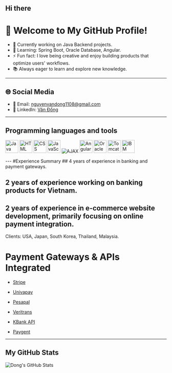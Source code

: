 ## Hi there

# 👋 Welcome to My GitHub Profile!
- 🔭 Currently working on Java Backend projects.
- 🌱 Learning: Spring Boot, Oracle Database, Angular.
- ⚡ Fun fact: I love being creative and enjoy building products that optimize users' workflows.
- 📚 Always eager to learn and explore new knowledge.

---
## 🌐 Social Media
- 📧 Email: [nguyenvandong1108@gmail.com](mailto:nguyenvandong1108@gmail.com)
- 💼 LinkedIn: [Văn Đồng](https://www.linkedin.com/in/văn-đồng-682709119)
  
---
## Programming languages and tools

<p>
  <!-- Java -->
  <img src="https://cdn.jsdelivr.net/gh/devicons/devicon/icons/java/java-original.svg" alt="Java" width="40" height="40"/>
  <!-- HTML -->
  <img src="https://cdn.jsdelivr.net/gh/devicons/devicon/icons/html5/html5-original.svg" alt="HTML" width="40" height="40"/>
  <!-- CSS -->
  <img src="https://cdn.jsdelivr.net/gh/devicons/devicon/icons/css3/css3-original.svg" alt="CSS" width="40" height="40"/>
  <!-- JavaScript -->
  <img src="https://cdn.jsdelivr.net/gh/devicons/devicon/icons/javascript/javascript-original.svg" alt="JavaScript" width="40" height="40"/>
  <!-- AJAX -->
  <img src="https://img.shields.io/badge/AJAX-Active-blue" alt="AJAX" />
  <!-- Angular -->
  <img src="https://cdn.jsdelivr.net/gh/devicons/devicon/icons/angularjs/angularjs-original.svg" alt="Angular" width="40" height="40"/>
  <!-- Oracle -->
  <img src="https://cdn.jsdelivr.net/gh/devicons/devicon/icons/oracle/oracle-original.svg" alt="Oracle" width="40" height="40"/>
  <!-- Tomcat -->
  <img src="https://img.icons8.com/color/48/000000/tomcat.png" alt="Tomcat" width="40" height="40"/>
  <!-- IBM WebSphere -->
  <img src="https://img.icons8.com/color/48/000000/ibm.png" alt="IBM WebSphere" width="40" height="40"/>
</p>
---
#Experience Summary
## 4 years of experience in banking and payment gateways.

## 2 years of experience working on banking products for Vietnam.

## 2 years of experience in e-commerce website development, primarily focusing on online payment integration.

Clients: USA, Japan, South Korea, Thailand, Malaysia.

# Payment Gateways & APIs Integrated

- [Stripe](https://stripe.com/)
    
- [Univapay](https://univapay.com/)

- [Pesapal](https://www.pesapal.com)

- [Veritrans](https://www.veritrans.co.jp)

- [KBank API](https://apiportal.kasikornbank.com)

- [Paygent](https://www.paygent.co.jp/)





---
## My GitHub Stats
![Dong's GitHub Stats](https://github-readme-stats.vercel.app/api?username=nvdong1108&show_icons=true&theme=radical)

